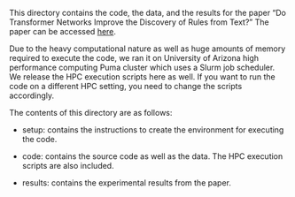 This directory contains the code, the data, and the results for the paper “Do Transformer Networks Improve the Discovery of Rules from Text?” The paper can be accessed [here](https://clulab.org/papers/bird.pdf).

Due to the heavy computational nature as well as huge amounts of memory required to execute the code, we ran it on University of Arizona high performance computing Puma cluster which uses a Slurm job scheduler. We release the HPC execution scripts here as well. If you want to run the code on a different HPC setting, you need to change the scripts accordingly.

The contents of this directory are as follows:

- setup: contains the instructions to create the environment for executing the code.

- code: contains the source code as well as the data. The HPC execution scripts are also included.

- results: contains the experimental results from the paper.
